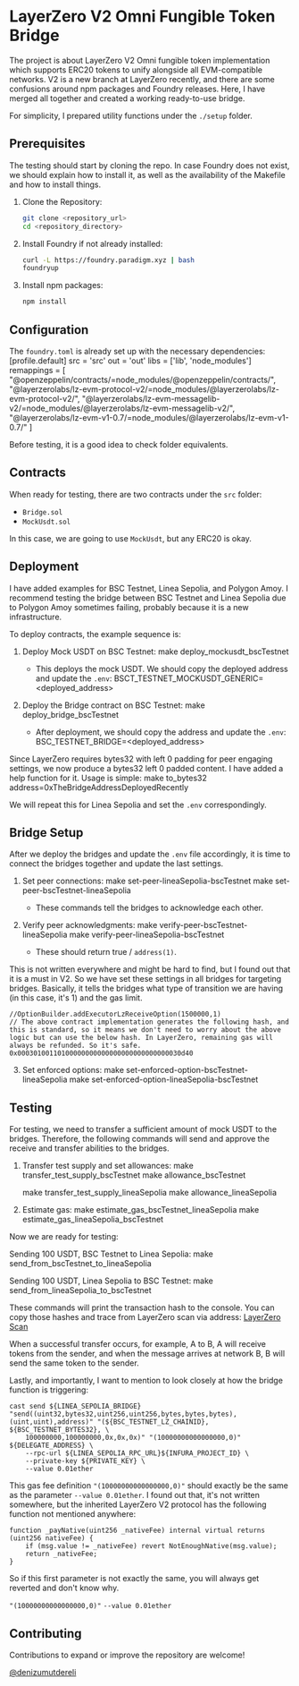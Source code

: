 # LayerZero V2 Omni Fungible Token Bridge

The project is about LayerZero V2 Omni fungible token implementation which supports ERC20 tokens to unify alongside all EVM-compatible networks. V2 is a new branch at LayerZero recently, and there are some confusions around npm packages and Foundry releases. Here, I have merged all together and created a working ready-to-use bridge.

For simplicity, I prepared utility functions under the `./setup` folder.

## Prerequisites

The testing should start by cloning the repo. In case Foundry does not exist, we should explain how to install it, as well as the availability of the Makefile and how to install things.

1. Clone the Repository:
    ```sh
    git clone <repository_url>
    cd <repository_directory>
    ```

2. Install Foundry if not already installed:
    ```sh
    curl -L https://foundry.paradigm.xyz | bash
    foundryup
    ```

3. Install npm packages:
    ```sh
    npm install
    ```

## Configuration

The `foundry.toml` is already set up with the necessary dependencies:
    [profile.default]
    src = 'src'
    out = 'out'
    libs = ['lib', 'node_modules']
    remappings = [
        "@openzeppelin/contracts/=node_modules/@openzeppelin/contracts/",
        "@layerzerolabs/lz-evm-protocol-v2/=node_modules/@layerzerolabs/lz-evm-protocol-v2/",
        "@layerzerolabs/lz-evm-messagelib-v2/=node_modules/@layerzerolabs/lz-evm-messagelib-v2/",
        "@layerzerolabs/lz-evm-v1-0.7/=node_modules/@layerzerolabs/lz-evm-v1-0.7/"
    ]

Before testing, it is a good idea to check folder equivalents.

## Contracts

When ready for testing, there are two contracts under the `src` folder:
- `Bridge.sol`
- `MockUsdt.sol`

In this case, we are going to use `MockUsdt`, but any ERC20 is okay.

## Deployment

I have added examples for BSC Testnet, Linea Sepolia, and Polygon Amoy. I recommend testing the bridge between BSC Testnet and Linea Sepolia due to Polygon Amoy sometimes failing, probably because it is a new infrastructure.

To deploy contracts, the example sequence is:

1. Deploy Mock USDT on BSC Testnet:
    make deploy_mockusdt_bscTestnet
    - This deploys the mock USDT. We should copy the deployed address and update the `.env`:
    BSCT_TESTNET_MOCKUSDT_GENERIC=<deployed_address>

2. Deploy the Bridge contract on BSC Testnet:
    make deploy_bridge_bscTestnet
    - After deployment, we should copy the address and update the `.env`:
    BSC_TESTNET_BRIDGE=<deployed_address>

Since LayerZero requires bytes32 with left 0 padding for peer engaging settings, we now produce a bytes32 left 0 padded content. I have added a help function for it. Usage is simple:
    make to_bytes32 address=0xTheBridgeAddressDeployedRecently

We will repeat this for Linea Sepolia and set the `.env` correspondingly.

## Bridge Setup

After we deploy the bridges and update the `.env` file accordingly, it is time to connect the bridges together and update the last settings.

1. Set peer connections:
    make set-peer-lineaSepolia-bscTestnet
    make set-peer-bscTestnet-lineaSepolia
    - These commands tell the bridges to acknowledge each other.

2. Verify peer acknowledgments:
    make verify-peer-bscTestnet-lineaSepolia
    make verify-peer-lineaSepolia-bscTestnet
    - These should return true / `address(1)`.

This is not written everywhere and might be hard to find, but I found out that it is a must in V2. So we have set these settings in all bridges for targeting bridges. Basically, it tells the bridges what type of transition we are having (in this case, it's 1) and the gas limit.

    //OptionBuilder.addExecutorLzReceiveOption(1500000,1)
    // The above contract implementation generates the following hash, and this is standard, so it means we don't need to worry about the above logic but can use the below hash. In LayerZero, remaining gas will always be refunded. So it's safe.
    0x00030100110100000000000000000000000000030d40

3. Set enforced options:
    make set-enforced-option-bscTestnet-lineaSepolia
    make set-enforced-option-lineaSepolia-bscTestnet

## Testing

For testing, we need to transfer a sufficient amount of mock USDT to the bridges. Therefore, the following commands will send and approve the receive and transfer abilities to the bridges.

1. Transfer test supply and set allowances:
    make transfer_test_supply_bscTestnet
    make allowance_bscTestnet

    make transfer_test_supply_lineaSepolia
    make allowance_lineaSepolia

2. Estimate gas:
    make estimate_gas_bscTestnet_lineaSepolia
    make estimate_gas_lineaSepolia_bscTestnet

Now we are ready for testing:

Sending 100 USDT, BSC Testnet to Linea Sepolia:
    make send_from_bscTestnet_to_lineaSepolia

Sending 100 USDT, Linea Sepolia to BSC Testnet:
    make send_from_lineaSepolia_to_bscTestnet

These commands will print the transaction hash to the console. You can copy those hashes and trace from LayerZero scan via address:
[LayerZero Scan](https://testnet.layerzeroscan.com/)

When a successful transfer occurs, for example, A to B, A will receive tokens from the sender, and when the message arrives at network B, B will send the same token to the sender.

Lastly, and importantly, I want to mention to look closely at how the bridge function is triggering:

    cast send ${LINEA_SEPOLIA_BRIDGE} "send((uint32,bytes32,uint256,uint256,bytes,bytes,bytes),(uint,uint),address)" "(${BSC_TESTNET_LZ_CHAINID}, ${BSC_TESTNET_BYTES32}, \
        100000000,100000000,0x,0x,0x)" "(10000000000000000,0)" ${DELEGATE_ADDRESS} \
        --rpc-url ${LINEA_SEPOLIA_RPC_URL}${INFURA_PROJECT_ID} \
        --private-key ${PRIVATE_KEY} \
        --value 0.01ether

This gas fee definition `"(10000000000000000,0)"` should exactly be the same as the parameter `--value 0.01ether`. I found out that, it's not written somewhere, but the inherited LayerZero V2 protocol has the following function not mentioned anywhere:

    function _payNative(uint256 _nativeFee) internal virtual returns (uint256 nativeFee) {
        if (msg.value != _nativeFee) revert NotEnoughNative(msg.value);
        return _nativeFee;
    }

So if this first parameter is not exactly the same, you will always get reverted and don't know why.

`"(10000000000000000,0)"`  `--value 0.01ether`

## Contributing

Contributions to expand or improve the repository are welcome! 

[@denizumutdereli](https://www.linkedin.com/in/denizumutdereli)
